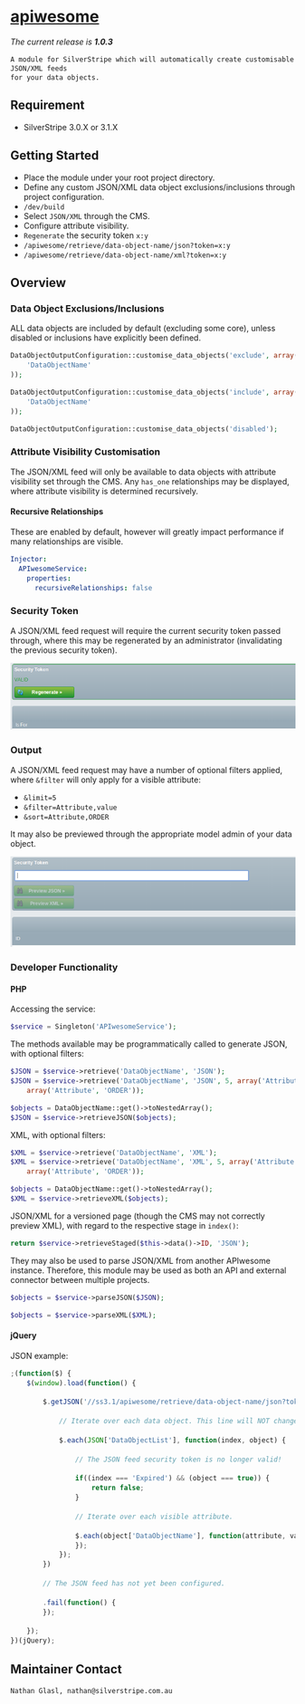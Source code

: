# [apiwesome](https://packagist.org/packages/nglasl/silverstripe-apiwesome)

_The current release is **1.0.3**_

	A module for SilverStripe which will automatically create customisable JSON/XML feeds
	for your data objects.

## Requirement

* SilverStripe 3.0.X or 3.1.X

## Getting Started

* Place the module under your root project directory.
* Define any custom JSON/XML data object exclusions/inclusions through project configuration.
* `/dev/build`
* Select `JSON/XML` through the CMS.
* Configure attribute visibility.
* `Regenerate` the security token `x:y`
* `/apiwesome/retrieve/data-object-name/json?token=x:y`
* `/apiwesome/retrieve/data-object-name/xml?token=x:y`

## Overview

### Data Object Exclusions/Inclusions

ALL data objects are included by default (excluding some core), unless disabled or inclusions have explicitly been defined.

```php
DataObjectOutputConfiguration::customise_data_objects('exclude', array(
	'DataObjectName'
));
```

```php
DataObjectOutputConfiguration::customise_data_objects('include', array(
	'DataObjectName'
));
```

```php
DataObjectOutputConfiguration::customise_data_objects('disabled');
```

### Attribute Visibility Customisation

The JSON/XML feed will only be available to data objects with attribute visibility set through the CMS. Any `has_one` relationships may be displayed, where attribute visibility is determined recursively.

#### Recursive Relationships

These are enabled by default, however will greatly impact performance if many relationships are visible.

```yaml
Injector:
  APIwesomeService:
    properties:
      recursiveRelationships: false
```

### Security Token

A JSON/XML feed request will require the current security token passed through, where this may be regenerated by an administrator (invalidating the previous security token).

![token](images/apiwesome-token.png)

### Output

A JSON/XML feed request may have a number of optional filters applied, where `&filter` will only apply for a visible attribute:

* `&limit=5`
* `&filter=Attribute,value`
* `&sort=Attribute,ORDER`

It may also be previewed through the appropriate model admin of your data object.

![preview](images/apiwesome-preview.png)

### Developer Functionality

#### PHP

Accessing the service:

```php
$service = Singleton('APIwesomeService');
```

The methods available may be programmatically called to generate JSON, with optional filters:

```php
$JSON = $service->retrieve('DataObjectName', 'JSON');
$JSON = $service->retrieve('DataObjectName', 'JSON', 5, array('Attribute', 'value'),
	array('Attribute', 'ORDER'));
```

```php
$objects = DataObjectName::get()->toNestedArray();
$JSON = $service->retrieveJSON($objects);
```

XML, with optional filters:

```php
$XML = $service->retrieve('DataObjectName', 'XML');
$XML = $service->retrieve('DataObjectName', 'XML', 5, array('Attribute', 'value'),
	array('Attribute', 'ORDER'));
```

```php
$objects = DataObjectName::get()->toNestedArray();
$XML = $service->retrieveXML($objects);
```

JSON/XML for a versioned page (though the CMS may not correctly preview XML), with regard to the respective stage in `index()`:

```php
return $service->retrieveStaged($this->data()->ID, 'JSON');
```

They may also be used to parse JSON/XML from another APIwesome instance. Therefore, this module may be used as both an API and external connector between multiple projects.

```php
$objects = $service->parseJSON($JSON);
```

```php
$objects = $service->parseXML($XML);
```

#### jQuery

JSON example:

```javascript
;(function($) {
	$(window).load(function() {

		$.getJSON('//ss3.1/apiwesome/retrieve/data-object-name/json?token=' + token(), function(JSON) {

			// Iterate over each data object. This line will NOT change.

			$.each(JSON['DataObjectList'], function(index, object) {

				// The JSON feed security token is no longer valid!

				if((index === 'Expired') && (object === true)) {
					return false;
				}

				// Iterate over each visible attribute.

				$.each(object['DataObjectName'], function(attribute, value) {
				});
			});
		})

		// The JSON feed has not yet been configured.

		.fail(function() {
		});

	});
})(jQuery);
```

## Maintainer Contact

	Nathan Glasl, nathan@silverstripe.com.au
